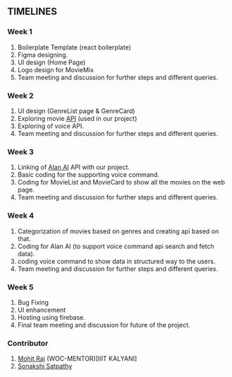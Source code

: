 ## TIMELINES


### Week 1
1. Boilerplate Template (react boilerplate)
2. Figma designing.
3. UI design (Home Page)
4. Logo design for MovieMix
5. Team meeting and discussion for further steps and different queries.


### Week 2
1. UI design (GenreList page & GenreCard)
2. Exploring movie [API](http://www.themoviedb.org/) (used in our project)
3. Exploring of voice API.
4. Team meeting and discussion for further steps and different queries.


### Week 3
1. Linking of [Alan AI](https://alan.app/) API with our project. 
2. Basic coding for the supporting voice command.
3. Coding for MovieList and MovieCard to show all the movies on the web page.
4. Team meeting and discussion for further steps and different queries.


### Week 4
1. Categorization of movies based on genres and creating api based on that.
2. Coding for Alan AI  (to support voice command api search and fetch data).
3. coding voice command to show data in structured way to the users.
4. Team meeting and discussion for further steps and different queries.


### Week 5
1. Bug Fixing
2. UI enhancement 
3. Hosting using firebase.
4. Final team meeting and discussion for future of the project.



### Contributor

1. [Mohit Raj]( https://github.com/mohit355) (WOC-MENTOR)[IIIT KALYANI]
2. [Sonakshi Satpathy]( https://github.com/Sonakshi1901 )




